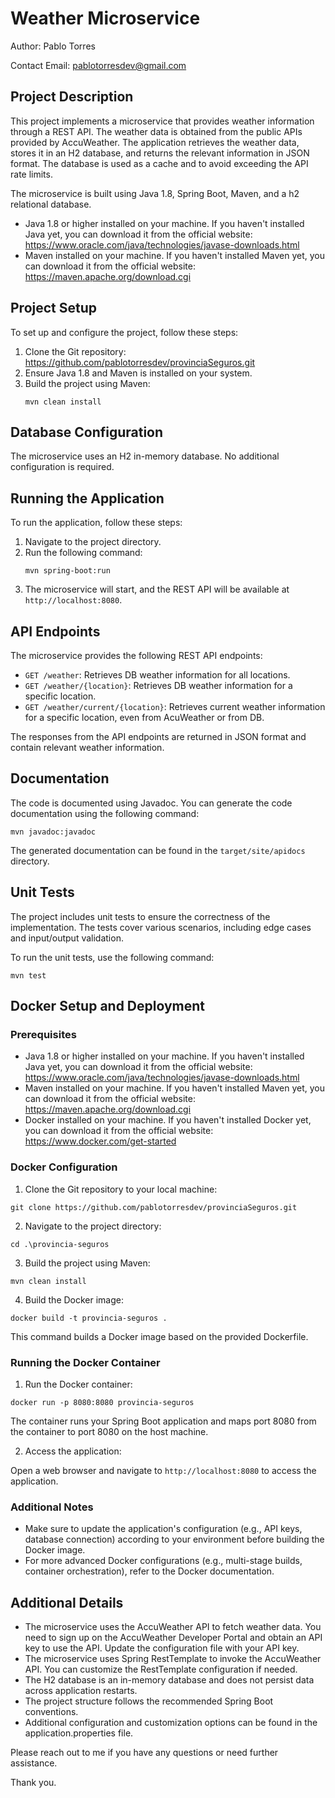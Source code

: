 # Weather Microservice

Author: Pablo Torres

Contact Email: pablotorresdev@gmail.com

## Project Description

This project implements a microservice that provides weather information through a REST API.
The weather data is obtained from the public APIs provided by AccuWeather. The
application retrieves the weather data, stores it in an H2 database, and returns the relevant information in JSON format.
The database is used as a cache and to avoid exceeding the API rate limits.

The microservice is built using Java 1.8, Spring Boot, Maven, and a h2 relational database.

- Java 1.8 or higher installed on your machine. If you haven't installed Java yet, you can download it from the official
  website: https://www.oracle.com/java/technologies/javase-downloads.html
- Maven installed on your machine. If you haven't installed Maven yet, you can download it from the official website: https://maven.apache.org/download.cgi

## Project Setup

To set up and configure the project, follow these steps:

1. Clone the Git repository: https://github.com/pablotorresdev/provinciaSeguros.git
2. Ensure Java 1.8 and Maven is installed on your system.
3. Build the project using Maven:
   ```
   mvn clean install
   ```

## Database Configuration

The microservice uses an H2 in-memory database. No additional configuration is required.

## Running the Application

To run the application, follow these steps:

1. Navigate to the project directory.
2. Run the following command:
   ```
   mvn spring-boot:run
   ```
3. The microservice will start, and the REST API will be available at `http://localhost:8080`.

## API Endpoints

The microservice provides the following REST API endpoints:

- `GET /weather`: Retrieves DB weather information for all locations.
- `GET /weather/{location}`: Retrieves DB weather information for a specific location.
- `GET /weather/current/{location}`: Retrieves current weather information for a specific location, even from AcuWeather or from DB.

The responses from the API endpoints are returned in JSON format and contain relevant weather information.

## Documentation

The code is documented using Javadoc. You can generate the code documentation using the following command:

```
mvn javadoc:javadoc
```

The generated documentation can be found in the `target/site/apidocs` directory.

## Unit Tests

The project includes unit tests to ensure the correctness of the implementation. The tests cover various scenarios, including edge cases and input/output validation.

To run the unit tests, use the following command:

```
mvn test
```

## Docker Setup and Deployment

### Prerequisites

- Java 1.8 or higher installed on your machine. If you haven't installed Java yet, you can download it from the official
  website: https://www.oracle.com/java/technologies/javase-downloads.html
- Maven installed on your machine. If you haven't installed Maven yet, you can download it from the official website: https://maven.apache.org/download.cgi
- Docker installed on your machine. If you haven't installed Docker yet, you can download it from the official website: https://www.docker.com/get-started

### Docker Configuration

1. Clone the Git repository to your local machine:

```
git clone https://github.com/pablotorresdev/provinciaSeguros.git
```

2. Navigate to the project directory:

```
cd .\provincia-seguros
```

3. Build the project using Maven:

```
mvn clean install
```

4. Build the Docker image:

```
docker build -t provincia-seguros .
```

This command builds a Docker image based on the provided Dockerfile.

### Running the Docker Container

1. Run the Docker container:

```
docker run -p 8080:8080 provincia-seguros
```

The container runs your Spring Boot application and maps port 8080 from the container to port 8080 on the host machine.

2. Access the application:

Open a web browser and navigate to `http://localhost:8080` to access the application.

### Additional Notes

- Make sure to update the application's configuration (e.g., API keys, database connection) according to your environment before building the Docker image.
- For more advanced Docker configurations (e.g., multi-stage builds, container orchestration), refer to the Docker documentation.

## Additional Details

- The microservice uses the AccuWeather API to fetch weather data. You need to sign up on the AccuWeather Developer Portal and obtain an API key to use the API. Update the
  configuration file with your API key.
- The microservice uses Spring RestTemplate to invoke the AccuWeather API. You can customize the RestTemplate configuration if needed.
- The H2 database is an in-memory database and does not persist data across application restarts.
- The project structure follows the recommended Spring Boot conventions.
- Additional configuration and customization options can be found in the application.properties file.

Please reach out to me if you have any questions or need further assistance.

Thank you.

